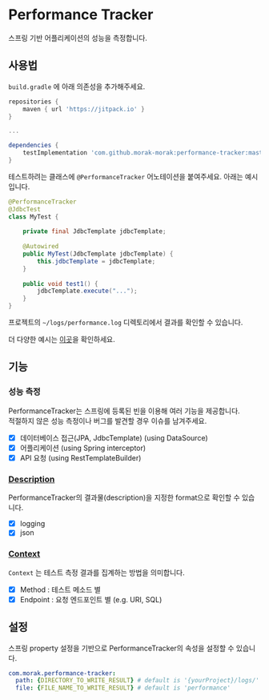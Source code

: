 # Performance Tracker
스프링 기반 어플리케이션의 성능을 측정합니다.

##  사용법
`build.gradle` 에 아래 의존성을 추가해주세요.

```groovy
repositories {
    maven { url 'https://jitpack.io' }
}

...

dependencies {
    testImplementation 'com.github.morak-morak:performance-tracker:master-SNAPSHOT'
}
```

테스트하려는 클래스에 `@PerformanceTracker` 어노테이션을 붙여주세요. 아래는 예시입니다.

```java
@PerformanceTracker
@JdbcTest
class MyTest {
    
    private final JdbcTemplate jdbcTemplate;
    
    @Autowired
    public MyTest(JdbcTemplate jdbcTemplate) {
        this.jdbcTemplate = jdbcTemplate;
    }
    
    public void test1() {
        jdbcTemplate.execute("...");
    }
}
```

프로젝트의 `~/logs/performance.log` 디렉토리에서 결과를 확인할 수 있습니다.

더 다양한 예시는 [이곳](./docs/Monitors_KR.md)을 확인하세요.
## 기능
### 성능 측정
PerformanceTracker는 스프링에 등록된 빈을 이용해 여러 기능을 제공합니다.  
적절하지 않은 성능 측정이나 버그를 발견할 경우 이슈를 남겨주세요. 

- [x] 데이터베이스 접근(JPA, JdbcTemplate) (using DataSource)
- [x] 어플리케이션 (using Spring interceptor)
- [x] API 요청 (using RestTemplateBuilder)

### [Description](./docs/Descriptions_KR.md)
PerformanceTracker의 결과물(description)을 지정한 format으로 확인할 수 있습니다.

- [x] logging
- [x] json

### [Context](./docs/Contexts_KR.md)
`Context` 는 테스트 측정 결과를 집계하는 방법을 의미합니다.

- [x] Method : 테스트 메소드 별
- [x] Endpoint : 요청 엔드포인트 별 (e.g. URI, SQL)

## 설정

스프링 property 설정을 기반으로 PerformanceTracker의 속성을 설정할 수 있습니다.

```yml
com.morak.performance-tracker:
  path: {DIRECTORY_TO_WRITE_RESULT} # default is '{yourProject}/logs/'
  file: {FILE_NAME_TO_WRITE_RESULT} # default is 'performance'
```

